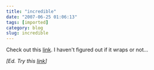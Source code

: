 ```yaml
---
title: "incredible"
date: "2007-06-25 01:06:13"
tags: [imported]
category: blog
slug: incredible
---
```


Check out this <a href="https://www.games4work.com/games/swf/supercoolpic.swf">link</a>. I haven't figured out if it wraps or not...

<em>[Ed. Try this <a href="https://www.gamesforwork.com/games/play-1592-Zoom_Quilt-Flash_Game.html">link</a>]</em>
